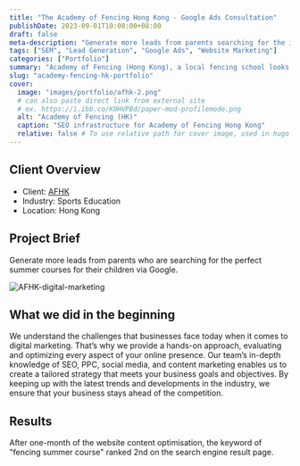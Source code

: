 ```yaml
---
title: "The Academy of Fencing Hong Kong - Google Ads Consultation"
publishDate: 2023-09-01T10:00:00+08:00 
draft: false 
meta-description: "Generate more leads from parents searching for the ideal summer courses for their children with our expert digital marketing strategies. W Digital specialize in optimizing your online presence through tailored SEO, PPC, and social media techniques, ensuring the Academy of Fencing (HK) to stand out." 
tags: ["SEM", "Lead Generation", "Google Ads", "Website Marketing"]
categories: ["Portfolio"]
summary: "Academy of Fencing (Hong Kong), a local fencing school looks for more leads during the summer period, as this is their first time of using Google Ads and search engine marketing. The lead quality is much better than on social media platforms."
slug: "academy-fencing-hk-portfolio"
cover:
  image: "images/portfolio/afhk-2.png"
  # can also paste direct link from external site
  # ex. https://i.ibb.co/K0HVPBd/paper-mod-profilemode.png
  alt: "Academy of Fencing (HK)"
  caption: "SEO infrastructure for Academy of Fencing Hong Kong"
  relative: false # To use relative path for cover image, used in hugo Page-bundles
---
```


## Client Overview
- Client: [AFHK](https://www.academy-fencing.hk/)
- Industry: Sports Education
- Location: Hong Kong

## Project Brief
Generate more leads from parents who are searching for the perfect summer courses for their children via Google.

![AFHK-digital-marketing](/images/portfolio/afhk-1.png)

## What we did in the beginning 
We understand the challenges that businesses face today when it comes to digital marketing. That’s why we provide a hands-on approach, evaluating and optimizing every aspect of your online presence. Our team’s in-depth knowledge of SEO, PPC, social media, and content marketing enables us to create a tailored strategy that meets your business goals and objectives. By keeping up with the latest trends and developments in the industry, we ensure that your business stays ahead of the competition.

## Results
After one-month of the website content optimisation, the keyword of "fencing summer course" ranked 2nd on the search engine result page.